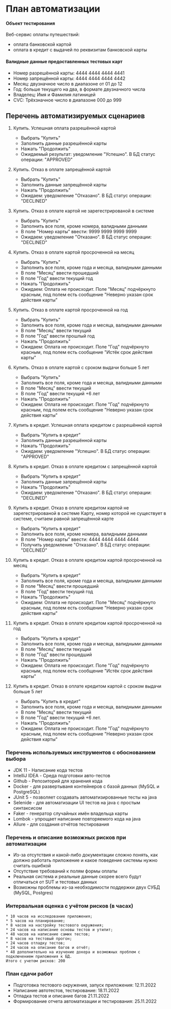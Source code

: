 # План автоматизации

#### Объект тестирования

Веб-сервис оплаты путешествий:
* оплата банковской картой
* оплата в кредит с выдачей по реквизитам банковской карты

#### Валидные данные предоставленных тестовых карт
* Номер разрешённой карты: 4444 4444 4444 4441
* Номер запрещённой карты: 4444 4444 4444 4442
* Месяц: двузначное число в диапазоне от 01 до 12
* Год: больше текущего на два, в формате двузначного числа
* Владелец: Имя и Фамилия латиницей
* CVC: Трёхзначное число в диапазоне 000 до 999

## Перечень автоматизируемых сценариев

1. Купить. Успешная оплата разрешённой картой
    * Выбрать "Купить"
    * Заполнить данные разрешённой карты
    * Нажать "Продолжить"
    * Ожидаемый результат: уведомление "Успешно". В БД статус операции: "APPROVED"

1. Купить. Отказ в оплате запрещённой картой
    * Выбрать "Купить"
    * Заполнить данные запрещённой карты
    * Нажать "Продолжить"
    * Ожидаем: уведомление "Отказано". В БД статус операции: "DECLINED"

1. Купить. Отказ в оплате картой не зарегестрированой в системе
    * Выбрать "Купить"
    * Заполнить все поля, кроме номера, валидными данными
    * В поле "Номер карты" ввести: 9999 9999 9999 9999
    * Ожидаем: уведомление "Отказано". В БД статус операции: "DECLINED"

1. Купить. Отказ в оплате картой просроченной на месяц
    * Выбрать "Купить"
    * Заполнить все поля, кроме года и месяца, валидными данными
    * В поле "Месяц" ввести прошедший
    * В поле "Год" ввести текущий год
    * Нажать "Продолжить"
    * Ожидаем: Оплата не происходит. Поле "Месяц" подчёркнуто красным, под полем есть сообщение "Неверно указан срок действия карты"

1. Купить. Отказ в оплате картой просроченной на год
    * Выбрать "Купить"
    * Заполнить все поля, кроме года и месяца, валидными данными
    * В поле "Месяц" ввести текущий
    * В поле "Год" ввести прошлый год
    * Нажать "Продолжить"
    * Ожидаем: Оплата не происходит. Поле "Год" подчёркнуто красным, под полем есть сообщение "Истёк срок действия карты"

1. Купить. Отказ в оплате картой с сроком выдачи больше 5 лет
    * Выбрать "Купить"
    * Заполнить все поля, кроме года и месяца, валидными данными
    * В поле "Месяц" ввести текущий
    * В поле "Год" ввести текущий +6 лет
    * Нажать "Продолжить"
    * Ожидаем: Оплата не происходит. Поле "Год" подчёркнуто красным, под полем есть сообщение "Неверно указан срок действия карты"
	
1. Купить в кредит. Успешная оплата кредитом с разрешённой картой
    * Выбрать "Купить в кредит"
    * Заполнить данные разрешённой карты
    * Нажать "Продолжить"
    * Ожидаем: уведомление "Успешно". В БД статус операции: "APPROVED"

1. Купить в кредит. Отказ в оплате кредитом с запрещённой картой
    * Выбрать "Купить в кредит"
    * Заполнить данные запрещённой карты
    * Нажать "Продолжить"
    * Ожидаем: уведомление "Отказано". В БД статус операции: "DECLINED"

1. Купить в кредит. Отказ в оплате кредитом картой не зарегестрированой в системе
 Карту, номер которой не существует в системе, считаем равной запрещённой карте
    * Выбрать "Купить в кредит"
    * Заполнить все поля, кроме номера, валидными данными
    * В поле "Номер карты" ввести: 4444 4444 4444 4444
    * Получить уведомление "Отказано". В БД статус операции: "DECLINED"
   
1. Купить в кредит. Отказ в оплате кредитом картой просроченной на месяц
    * Выбрать "Купить в кредит"
    * Заполнить все поля, кроме года и месяца, валидными данными
    * В поле "Месяц" ввести прошедший
    * В поле "Год" ввести текущий год
    * Нажать "Продолжить"
    * Ожидаем: Оплата не происходит. Поле "Месяц" подчёркнуто красным, под полем есть сообщение "Неверно указан срок действия карты"

1. Купить в кредит. Отказ в оплате кредитом картой просроченной на год
    * Выбрать "Купить в кредит"
    * Заполнить все поля, кроме года и месяца, валидными данными
    * В поле "Месяц" ввести текущий
    * В поле "Год" ввести прошедший
    * Нажать "Продолжить"
    * Ожидаем: Оплата не происходит. Поле "Год" подчёркнуто красным, под полем есть сообщение "Истёк срок действия карты"

1. Купить в кредит. Отказ в оплате кредитом картой с сроком выдачи больше 5 лет
    * Выбрать "Купить в кредит"
    * Заполнить все поля, кроме года и месяца, валидными данными
    * В поле "Месяц" ввести текущий
    * В поле "Год" ввести текущий +6 лет.
    * Нажать "Продолжить"
    * Ожидаем: Оплата не происходит. Поле "Год" подчёркнуто красным, под полем есть сообщение "Неверно указан срок действия карты"

### Перечень используемых инструментов с обоснованием выбора
* JDK 11 - Написание кода тестов
* IntelliJ IDEA - Среда подготовки авто-тестов
* Github - Репозиторий для хранения кода
* Docker - для развертываня контейнеров с базой данных (MySQL и PostgreSQL)
* JUnit 5 - позволяет создавать автоматизированные тесты на java 
* Selenide - для автоматизации UI тестов на java c простым синтаксисом
* Faker - генератор случайных имён владельца карты 
* Lombok - упрощает написание  повторяемого кода на java
* Allure - для создания отчётов тестирования

### Перечень и описание возможных рисков при автоматизации
* Из-за отсутствия и какой-либо документации сложно понять, как должно работать приложение и какое поведение системы нужно считать ошибкой
* Отсутствие требований к полям формы оплаты
* Реальная система и реальные данные скорее всего будут отличаться от SUT и тестовых данных
* Возможны проблемы из-за необходимости поддержки двух СУБД (MySQL, Postgres)

### Интервальная оценка с учётом рисков (в часах)
    * 10 часов на исследование приложения;
    * 5 часов на планирование;
    * 8 часов на настройку тестового окружения;
    * 24 часов на написание основы тестов и утилит;
    * 48 часов на написание самих тестов;
    * 8 часов на тестовый прогон;
    * 24 часов отладку тестов;
    * 24 часов на описание багов и отчёт;  
    * 48 дополнительно на изучение докера и возможных проблем с подключением приложения к БД.
    Итого с учетом рисков: 200

### План сдачи работ
* Подготовка тестового окружения, запуск приложения: 12.11.2022
* Написание автотестов, тестирование: 18.11.2022
* Отладка тестов и описание багов 21.11.2022
* Формирование отчета автоматизации и тестирования: 25.11.2022
